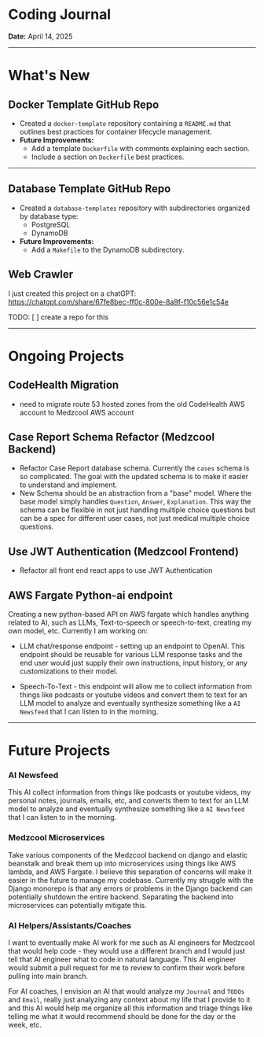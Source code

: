 # Coding Journal

**Date:** April 14, 2025

---

# What's New

## Docker Template GitHub Repo

- Created a `docker-template` repository containing a `README.md` that outlines best practices for container lifecycle management.
- **Future Improvements:**
  - Add a template `Dockerfile` with comments explaining each section.
  - Include a section on `Dockerfile` best practices.

---

## Database Template GitHub Repo

- Created a `database-templates` repository with subdirectories organized by database type:
  - PostgreSQL
  - DynamoDB
- **Future Improvements:**
  - Add a `Makefile` to the DynamoDB subdirectory.

## Web Crawler

I just created this project on a chatGPT: https://chatgpt.com/share/67fe8bec-ff0c-800e-8a9f-f10c56e1c54e

TODO:
[ ] create a repo for this

---

# Ongoing Projects

## CodeHealth Migration

- need to migrate route 53 hosted zones from the old CodeHealth AWS account to Medzcool AWS account

## Case Report Schema Refactor (Medzcool Backend)

- Refactor Case Report database schema. Currently the `cases` schema is so complicated. The goal with the updated schema is to make it easier to understand and implement.
- New Schema should be an abstraction from a "base" model. Where the base model simply handles `Question`, `Answer`, `Explanation`. This way the schema can be flexible in not just handling multiple choice questions but can be a spec for different user cases, not just medical multiple choice questions.

## Use JWT Authentication (Medzcool Frontend)

- Refactor all front end react apps to use JWT Authentication

## AWS Fargate Python-ai endpoint

Creating a new python-based API on AWS fargate which handles anything related to AI, such as LLMs, Text-to-speech or speech-to-text, creating my own model, etc. Currently I am working on:

- LLM chat/response endpoint - setting up an endpoint to OpenAI. This endpoint should be reusable for various LLM response tasks and the end user would just supply their own instructions, input history, or any customizations to their model.

- Speech-To-Text - this endpoint will allow me to collect information from things like podcasts or youtube videos and convert them to text for an LLM model to analyze and eventually synthesize something like a `AI Newsfeed` that I can listen to in the morning.

---

# Future Projects

### AI Newsfeed

This AI collect information from things like podcasts or youtube videos, my personal notes, journals, emails, etc, and converts them to text for an LLM model to analyze and eventually synthesize something like a `AI Newsfeed` that I can listen to in the morning.

### Medzcool Microservices

Take various components of the Medzcool backend on django and elastic beanstalk and break them up into microservices using things like AWS lambda, and AWS Fargate. I believe this separation of concerns will make it easier in the future to manage my codebase. Currently my struggle with the Django monorepo is that any errors or problems in the Django backend can potentially shutdown the entire backend. Separating the backend into microservices can potentially mitigate this.

### AI Helpers/Assistants/Coaches

I want to eventually make AI work for me such as AI engineers for Medzcool that would help code - they would use a different branch and I would just tell that AI engineer what to code in natural language. This AI engineer would submit a pull request for me to review to confirm their work before pulling into main branch.

For AI coaches, I envision an AI that would analyze my `Journal` and `TODOs` and `Email`, really just analyzing any context about my life that I provide to it and this AI would help me organize all this information and triage things like telling me what it would recommend should be done for the day or the week, etc.
